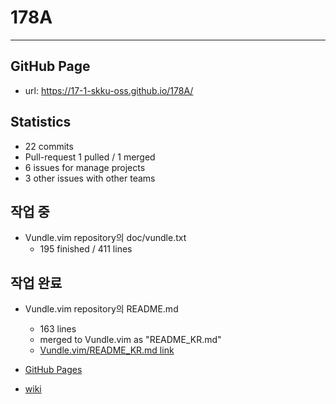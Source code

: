 # 178A
---
## GitHub Page
* url: https://17-1-skku-oss.github.io/178A/

## Statistics
* 22 commits
* Pull-request 1 pulled / 1 merged
* 6 issues for manage projects
* 3 other issues with other teams


## 작업 중
* Vundle.vim repository의 doc/vundle.txt
	- 195 finished / 411 lines

## 작업 완료
* Vundle.vim repository의 README.md
	- 163 lines
	- merged to Vundle.vim as "README_KR.md"
	- [Vundle.vim/README_KR.md link][1]

* [GitHub Pages][2]

* [wiki][3]


[1]: https://github.com/VundleVim/Vundle.vim/blob/master/README_KR.md
[2]: https://17-1-skku-oss.github.io/178A/
[3]: https://github.com/17-1-SKKU-OSS/178A/wiki
